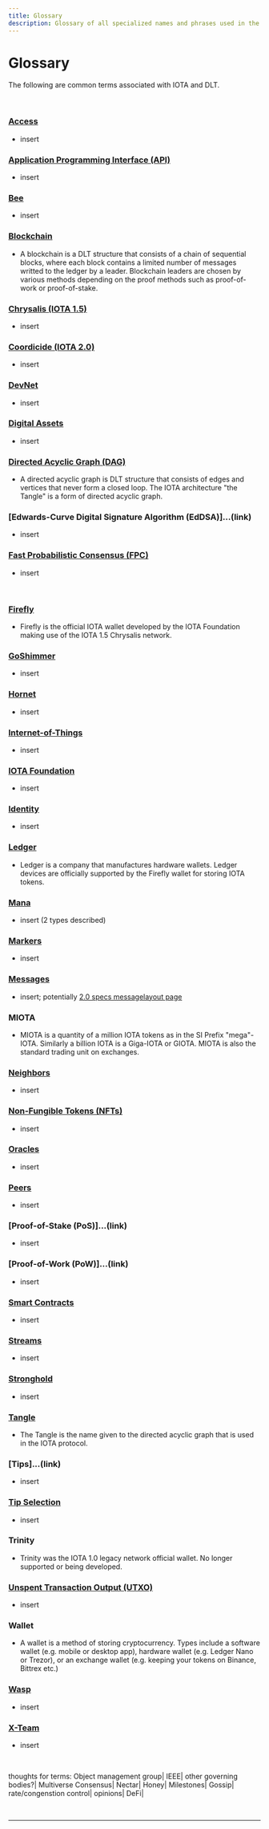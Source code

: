 ```yaml
---
title: Glossary
description: Glossary of all specialized names and phrases used in the IOTA Technology. If you dont understand a wording you will find answers here.
---
```



# Glossary 
The following are common terms associated with IOTA and DLT.

<br/>

### [Access](https://wiki.iota.org/docs/use/access/secure-access-control)
- insert


### [Application Programming Interface (API)](https://wiki.iota.org/iota.rs/libraries/overview)
- insert


### [Bee](https://wiki.iota.org/bee/welcome)
- insert


### [Blockchain](https://wiki.iota.org/docs/learn/about-iota/an-introduction-to-iota#the-blockchain-data-structure)
- A blockchain is a DLT structure that consists of a chain of sequential blocks, where each block contains a limited number of messages writted to the ledger by a leader. Blockchain leaders are chosen by various methods depending on the proof methods such as proof-of-work or proof-of-stake.


### [Chrysalis (IOTA 1.5)](https://wiki.iota.org/docs/learn/networks/iota-1.5-chrysalis)
- insert


### [Coordicide (IOTA 2.0)](https://wiki.iota.org/docs/learn/networks/iota-2.0-coordicide)
- insert


### [DevNet](https://wiki.iota.org/chrysalis-docs/devnet)
- insert


### [Digital Assets](https://wiki.iota.org/docs/use/use-cases/digital-assets)
- insert


### [Directed Acyclic Graph (DAG)](https://wiki.iota.org/docs/learn/about-iota/an-introduction-to-iota#the-tangle-data-structure)
- A directed acyclic graph is DLT structure that consists of edges and vertices that never form a closed loop. The IOTA architecture "the Tangle" is a form of directed acyclic graph. 


### [Edwards-Curve Digital Signature Algorithm (EdDSA)]...(link)
- insert


### [Fast Probabilistic Consensus (FPC)](https://wiki.iota.org/IOTA-2.0-Research-Specifications/6.3%20Fast%20Probabilistic%20Consensus)
- insert

<br/>

### [Firefly](https://wiki.iota.org/docs/learn/wallets/firefly-wallet)
- Firefly is the official IOTA wallet developed by the IOTA Foundation making use of the IOTA 1.5 Chrysalis network. 


### [GoShimmer](https://wiki.iota.org/goshimmer/welcome)
- insert


### [Hornet](https://wiki.iota.org/hornet/welcome)
- insert


### [Internet-of-Things](https://wiki.iota.org/docs/use/use-cases/internet-of-things)
- insert


### [IOTA Foundation](https://www.iota.org/foundation/vision-and-mission)
- insert


### [Identity](https://wiki.iota.org/docs/use/identity/enabling-privacy-and-trust)
- insert


### [Ledger](https://www.ledger.com/)
- Ledger is a company that manufactures hardware wallets. Ledger devices are officially supported by the Firefly wallet for storing IOTA tokens. 


### [Mana](https://wiki.iota.org/IOTA-2.0-Research-Specifications/5.3%20Mana)
- insert (2 types described)


### [Markers](https://wiki.iota.org/IOTA-2.0-Research-Specifications/4.7%20Markers) 
- insert


### [Messages](https://wiki.iota.org/docs/learn/about-iota/messages)
- insert; potentially [2.0 specs messagelayout page](https://wiki.iota.org/IOTA-2.0-Research-Specifications/2.2%20Message%20Layout) 


### MIOTA
- MIOTA is a quantity of a million IOTA tokens as in the SI Prefix "mega"-IOTA. Similarly a billion IOTA is a Giga-IOTA or GIOTA. MIOTA is also the standard trading unit on exchanges. 


### [Neighbors](https://wiki.iota.org/IOTA-2.0-Research-Specifications/3.4%20Neighbor%20Selection)
- insert


### [Non-Fungible Tokens (NFTs)](https://wiki.iota.org/docs/use/use-cases/nfts)
- insert


### [Oracles](https://wiki.iota.org/docs/use/oracles/trust-in-real-world-data)
- insert


### [Peers](https://wiki.iota.org/IOTA-2.0-Research-Specifications/3.3%20Peer%20Discovery) 
- insert


### [Proof-of-Stake (PoS)]...(link)
- insert


### [Proof-of-Work (PoW)]...(link)
- insert


### [Smart Contracts](https://wiki.iota.org/docs/use/smart-contracts/programmable-contracts/) 
- insert


### [Streams](https://wiki.iota.org/docs/use/streams/encrypted-data-comms)
- insert


### [Stronghold](https://wiki.iota.org/docs/use/stronghold/protecting-your-secrets)
- insert


### [Tangle](https://wiki.iota.org/docs/learn/about-iota/an-introduction-to-iota#the-tangle-data-structure)
- The Tangle is the name given to the directed acyclic graph that is used in the IOTA protocol. 


### [Tips]...(link) 
- insert


### [Tip Selection](https://wiki.iota.org/IOTA-2.0-Research-Specifications/4.3%20Tip%20Selection%20Algorithm) 
- insert


### Trinity
- Trinity was the IOTA 1.0 legacy network official wallet. No longer supported or being developed.


### [Unspent Transaction Output (UTXO)](https://wiki.iota.org/IOTA-2.0-Research-Specifications/5.1%20UTXO)
- insert


### Wallet
- A wallet is a method of storing cryptocurrency. Types include a software wallet (e.g. mobile or desktop app), hardware wallet (e.g. Ledger Nano or Trezor), or an exchange wallet (e.g. keeping your tokens on Binance, Bittrex etc.)


### [Wasp](https://wiki.iota.org/wasp/welcome)
- insert


### [X-Team](https://iotaexperience.team/)
- insert

<br/>




thoughts for terms: 
Object management group| 
IEEE| 
other governing bodies?| 
Multiverse Consensus| 
Nectar| 
Honey| 
Milestones| 
Gossip| 
rate/congenstion control| 
opinions| 
DeFi| 


<br/>

----

<br/>
